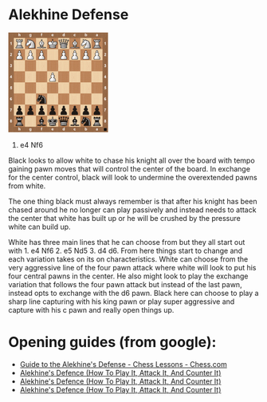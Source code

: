 Alekhine Defense
===
<img src="img/alekhinedefensebig.jpg" width="200">


1. e4 Nf6

Black looks to allow white to chase his knight all over the board with tempo gaining pawn moves that will control the center of the board. In exchange for the center control, black will look to undermine the overextended pawns from white.

The one thing black must always remember is that after his knight has been chased around he no longer can play passively and instead needs to attack the center that white has built up or he will be crushed by the pressure white can build up.

White has three main lines that he can choose from but they all start out with 1. e4 Nf6 2. e5 Nd5 3. d4 d6. From here things start to change and each variation takes on its on characteristics. White can choose from the very aggressive line of the four pawn attack where white will look to put his four central pawns in the center. He also might look to play the exchange variation that follows the four pawn attack but instead of the last pawn, instead opts to exchange with the d6 pawn. Black here can choose to play a sharp line capturing with his king pawn or play super aggressive and capture with his c pawn and really open things up.


Opening guides (from google):
===
+ [Guide to the Alekhine's Defense - Chess Lessons - Chess.com](https://www.chess.com/lessons/guide-to-the-alekhines-defense)
+ [Alekhine's Defence (How To Play It, Attack It, And Counter It)](https://www.simplifychess.com/alekhine-defense/index.html)
+ [Alekhine's Defence (How To Play It, Attack It, And Counter It)](https://www.simplifychess.com/alekhine-defense/index.html#overview)
+ [Alekhine's Defence (How To Play It, Attack It, And Counter It)](https://www.simplifychess.com/alekhine-defense/index.html#every-move-explained)
